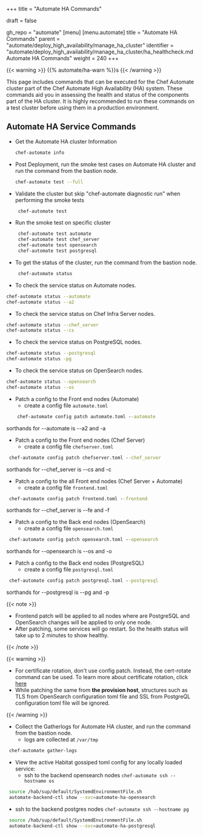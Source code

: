 +++
title = "Automate HA Commands"

draft = false

gh_repo = "automate"
[menu]
  [menu.automate]
    title = "Automate HA Commands"
    parent = "automate/deploy_high_availability/manage_ha_cluster"
    identifier = "automate/deploy_high_availability/manage_ha_cluster/ha_healthcheck.md Automate HA Commands"
    weight = 240
+++

{{< warning >}}
{{% automate/ha-warn %}}s
{{< /warning >}}

This page includes commands that can be executed for the Chef Automate cluster part of the Chef Automate High Availability (HA) system. These commands aid you in assessing the health and status of the components part of the HA cluster. It is highly recommended to run these commands on a test cluster before using them in a production environment.

## Automate HA Service Commands

- Get the Automate HA cluster Information

   ```sh
   chef-automate info
   ```

- Post Deployment, run the smoke test cases on Automate HA cluster and run the command from the bastion node.

   ```sh
   chef-automate test --full
   ```

- Validate the cluster but skip "chef-automate diagnostic run" when performing the smoke tests

  ```sh
   chef-automate test
  ```

- Run the smoke test on specific cluster

  ```sh
   chef-automate test automate
   chef-automate test chef_server
   chef-automate test opensearch
   chef-automate test postgresql
  ```

- To get the status of the cluster, run the command from the bastion node.

  ```sh
   chef-automate status
  ```

- To check the service status on Automate nodes.

```sh
chef-automate status --automate
chef-automate status --a2
```

- To check the service status on Chef Infra Server nodes.

```sh
chef-automate status --chef_server
chef-automate status --cs
```

- To check the service status on PostgreSQL nodes.

```sh
chef-automate status --postgresql
chef-automate status -pg
```

- To check the service status on OpenSearch nodes.

```sh
chef-automate status --opensearch
chef-automate status --os
```

- Patch a config to the Front end nodes (Automate)
  - create a config file `automate.toml`

``` cmd
    chef-automate config patch automate.toml --automate
```

sorthands for --automate is --a2 and -a

- Patch a config to the Front end nodes (Chef Server)
  - create a config file `chefserver.toml`

``` cmd
 chef-automate config patch chefserver.toml --chef_server
```

sorthands for --chef_server is --cs and -c

- Patch a config to the all Front end nodes (Chef Server + Automate)
  - create a config file `frontend.toml`

``` cmd
 chef-automate config patch frontend.toml --frontend
```

sorthands for --chef_server is --fe and -f

- Patch a config to the Back end nodes (OpenSearch)
  - create a config file `opensearch.toml`

``` cmd
 chef-automate config patch opensearch.toml --opensearch
```

sorthands for --opensearch is --os and -o

- Patch a config to the Back end nodes (PostgreSQL)
  - create a config file `postgresql.toml`

``` cmd
 chef-automate config patch postgresql.toml --postgresql
```

sorthands for --postgresql is --pg and -p

{{< note >}}

- Frontend patch will be applied to all nodes where are PostgreSQL and OpenSearch changes will be applied to only one node.
- After patching, some services will go restart. So the health status will take up to 2 minutes to show healthy.

{{< /note >}}

{{< warning >}}

- For certificate rotation, don't use config patch. Instead, the cert-rotate command can be used. To learn more about certificate rotation, click [here](/automate/ha_cert_rotaion)
- While patching the same from **the provision host**, structures such as TLS from OpenSearch configuration toml file and SSL from PostgreQL configuration toml file will be ignored.

{{< /warning >}}

- Collect the Gatherlogs for Automate HA cluster, and run the command from the bastion node.
  - logs are collected at `/var/tmp`

```sh
 chef-automate gather-logs
```

- View the active Habitat gossiped toml config for any locally loaded service:
  - ssh to the backend opensearch nodes `chef-automate ssh --hostname os`

```sh
 source /hab/sup/default/SystemdEnvironmentFile.sh
 automate-backend-ctl show --svc=automate-ha-opensearch
```

- ssh to the backend postgres nodes `chef-automate ssh --hostname pg`

```sh
 source /hab/sup/default/SystemdEnvironmentFile.sh
 automate-backend-ctl show --svc=automate-ha-postgresql
```
